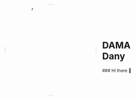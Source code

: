 <div style=" display: flex; width: 100%; flex-direction: row; align-items: center;" >
    <img src= "https://user-images.githubusercontent.com/60171474/227435586-cb66e71a-d6ff-41d8-829c-d4ac81268090.jpg"   title="Dama Dany"
        style="width:  300px; height: 300px; border-radius: 100%; object-fit: cover;"
        >
    <div style="padding: 0px 20px;">
        <h1 style=" font-size: 30px;">DAMA Dany</h1>
        <span>### Hi there 👋</span>
    </div>
</div>
